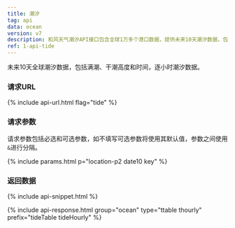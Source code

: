 ```yaml
---
title: 潮汐
tag: api
data: ocean
version: v7
description: 和风天气潮汐API接口包含全球1万多个港口数据，提供未来10天潮汐数据，包括满潮、干潮高度和时间，逐小时潮汐数据。
ref: 1-api-tide
---
```


未来10天全球潮汐数据，包括满潮、干潮高度和时间，逐小时潮汐数据。

### 请求URL

{% include api-url.html flag="tide" %}

### 请求参数

请求参数包括必选和可选参数，如不填写可选参数将使用其默认值，参数之间使用`&`进行分隔。

{% include params.html p="location-p2 date10 key" %}

### 返回数据

{% include api-snippet.html %}

{% include api-response.html group="ocean" type="ttable thourly" prefix="tideTable tideHourly" %}
